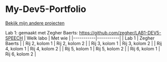 # My-Dev5-Portfolio
[Bekijk mijn andere projecten](https://github.com/gebruikersnaam/ander-project)

Lab 1: gemaakt met Zegher Baerts: https://github.com/zegher/LAB1-DEV5-SPEECH
| Welk labo   | Met wie  |
|-----------|-----------|
| Lab 1 | Zegher Baerts |
| Rij 2, kolom 1 | Rij 2, kolom 2 |
| Rij 3, kolom 1 | Rij 3, kolom 2 |
| Rij 4, kolom 1 | Rij 4, kolom 2 |
| Rij 5, kolom 1 | Rij 5, kolom 2 |
| Rij 6, kolom 1 | Rij 6, kolom 2 |

